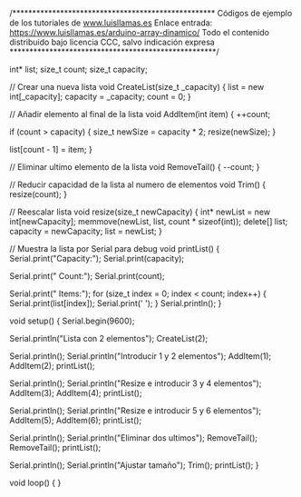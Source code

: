 /***************************************************
Códigos de ejemplo de los tutoriales de www.luisllamas.es
Enlace entrada: https://www.luisllamas.es/arduino-array-dinamico/
Todo el contenido distribuido bajo licencia CCC, salvo indicación expresa
****************************************************/

int* list;
size_t count;
size_t capacity;

// Crear una nueva lista
void CreateList(size_t _capacity)
{
  list = new int[_capacity];
  capacity = _capacity;
  count = 0;
}

// Añadir elemento al final de la lista
void AddItem(int item)
{
  ++count;
    
  if (count > capacity)
  {
    size_t newSize = capacity * 2;
    resize(newSize);
  } 

  list[count - 1] = item;
}

// Eliminar ultimo elemento de la lista
void RemoveTail()
{
  --count;
}

// Reducir capacidad de la lista al numero de elementos
void Trim()
{
  resize(count);
}

// Reescalar lista
void resize(size_t newCapacity)
{
  int* newList = new int[newCapacity];
  memmove(newList, list, count  * sizeof(int));
  delete[] list;
  capacity = newCapacity;
  list = newList;
}

// Muestra la lista por Serial para debug
void printList()
{
  Serial.print("Capacity:");
  Serial.print(capacity);

  Serial.print("  Count:");
  Serial.print(count);

  Serial.print("  Items:");
  for (size_t index = 0; index < count; index++)
  {
    Serial.print(list[index]);
    Serial.print(' ');
  }
  Serial.println();
}


void setup()
{
  Serial.begin(9600);

  Serial.println("Lista con 2 elementos");
  CreateList(2);

  Serial.println();
  Serial.println("Introducir 1 y 2 elementos");
  AddItem(1);
  AddItem(2);
  printList();

  Serial.println();
  Serial.println("Resize e introducir 3 y 4 elementos");
  AddItem(3);
  AddItem(4);
  printList();

  Serial.println();
  Serial.println("Resize e introducir 5 y 6 elementos");
  AddItem(5);
  AddItem(6);
  printList();

  Serial.println();
  Serial.println("Eliminar dos ultimos");
  RemoveTail();
  RemoveTail();
  printList();

  Serial.println();
  Serial.println("Ajustar tamaño");
  Trim();
  printList();
}

void loop()
{
}